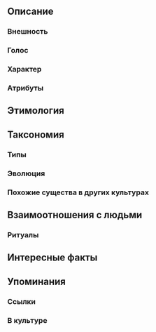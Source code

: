 ## Описание

### Внешность

### Голос

### Характер

### Атрибуты

## Этимология

## Таксономия

### Типы

### Эволюция

### Похожие существа в других культурах

## Взаимоотношения с людьми

### Ритуалы

## Интересные факты

## Упоминания

### Ссылки

### В культуре
